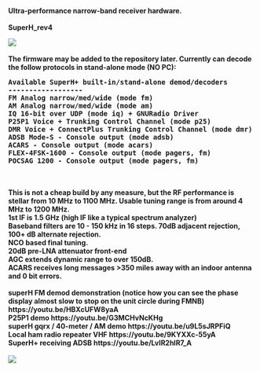 <html>
<b>Ultra-performance narrow-band receiver hardware.
<BR>
<BR><B>SuperH_rev4
<BR>
<p>
<img src="https://github.com/tvelliott/superH_rev4/blob/master/superH_rev4_pcb.png">
<BR>
<BR>
The firmware may be added to the repository later.  Currently can decode the follow protocols in stand-alone mode (NO PC):
<PRE>
Available SuperH+ built-in/stand-alone demod/decoders
------------------
FM Analog narrow/med/wide (mode fm)
AM Analog narrow/med/wide (mode am)
IQ 16-bit over UDP (mode iq) + GNURadio Driver
P25P1 Voice + Trunking Control Channel (mode p25)
DMR Voice + ConnectPlus Trunking Control Channel (mode dmr)
ADSB Mode-S - Console output (mode adsb)
ACARS - Console output (mode acars)
FLEX-4FSK-1600 - Console output (mode pagers, fm)
POCSAG 1200 - Console output (mode pagers, fm)
</PRE>
<BR>
<BR>
This is not a cheap build by any measure, but the RF performance is stellar from 10 MHz to 1100 MHz.  Usable tuning range is from around 4 MHz to 1200 MHz.
<BR>
1st IF is 1.5 GHz  (high IF like a typical spectrum analyzer)
<BR>
Baseband filters are 10 - 150 kHz in 16 steps.  70dB adjacent rejection,  100+ dB alternate rejection.
<BR>NCO based final tuning.
<BR>20dB pre-LNA attenuator front-end
<BR>AGC extends dynamic range to over 150dB.
<BR>ACARS receives long messages >350 miles away with an indoor antenna and 0 bit errors.

<BR>
<BR>
superH FM demod demonstration    (notice how you can see the phase display almost slow to stop on the unit circle during FMNB)
https://youtu.be/HBXcUFW8yaA  
<BR>
P25P1 demo
https://youtu.be/G3MCHvNcKHg
<BR>
superH gqrx / 40-meter / AM demo
https://youtu.be/u9L5sJRPFiQ
<BR>
Local ham radio repeater VHF
https://youtu.be/9KYXXc-55yA
<BR>
SuperH+ receiving ADSB
https://youtu.be/LvIR2hlR7_A
<BR>
<BR>
<img src="https://github.com/tvelliott/superH_rev4/blob/master/superH_rev4_pcb_final_assembly_small.png">
<BR>
</html>
